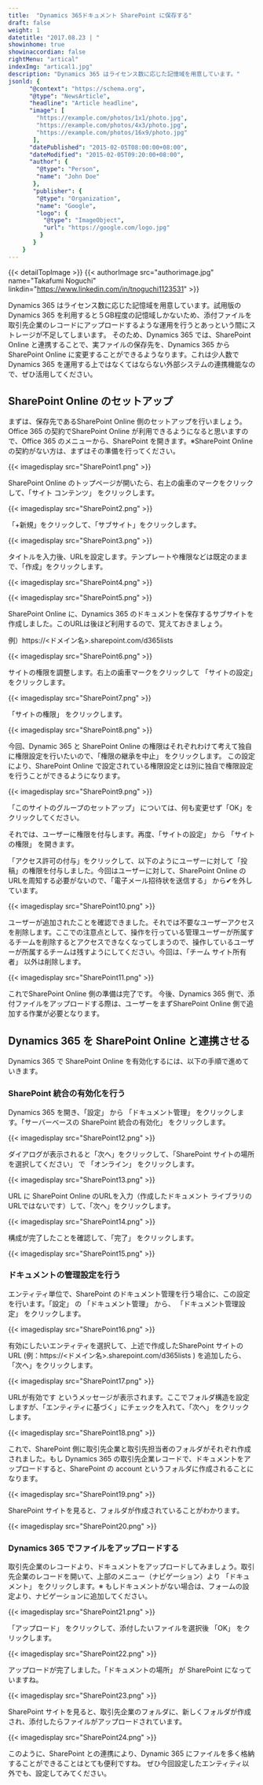 ```yaml
---
title:  "Dynamics 365ドキュメント SharePoint に保存する"
draft: false
weight: 1
datetitle: "2017.08.23 | "
showinhome: true
showinaccordian: false
rightMenu: "artical"
indexImg: "artical1.jpg"
description: "Dynamics 365 はライセンス数に応じた記憶域を用意しています。"
jsonld: {
      "@context": "https://schema.org",
      "@type": "NewsArticle",
      "headline": "Article headline",
      "image": [
        "https://example.com/photos/1x1/photo.jpg",
        "https://example.com/photos/4x3/photo.jpg",
        "https://example.com/photos/16x9/photo.jpg"
       ],
      "datePublished": "2015-02-05T08:00:00+08:00",
      "dateModified": "2015-02-05T09:20:00+08:00",
      "author": {
        "@type": "Person",
        "name": "John Doe"
       },
       "publisher": {
        "@type": "Organization",
        "name": "Google",
        "logo": {
          "@type": "ImageObject",
          "url": "https://google.com/logo.jpg"
         }
       }
    }
---
```

{{< detailTopImage >}}
{{< authorImage src="authorimage.jpg" name="Takafumi Noguchi" linkdin="https://www.linkedin.com/in/tnoguchi1123531" >}}
<!-- Intro  -->
Dynamics 365 はライセンス数に応じた記憶域を用意しています。試用版のDynamics 365 を利用すると５GB程度の記憶域しかないため、添付ファイルを取引先企業のレコードにアップロードするような運用を行うとあっという間にストレージが不足してしまいます。
そのため、Dynamics 365 では、SharePoint Online と連携することで、実ファイルの保存先を、Dynamics 365 から SharePoint Online に変更することができるようなります。これは少人数でDynamics 365 を運用する上ではなくてはならない外部システムの連携機能なので、ぜひ活用してください。


## SharePoint Online のセットアップ
まずは、保存先であるSharePoint Online 側のセットアップを行いましょう。Office 365 の契約でSharePoint Online が利用できるようになると思いますので、Office 365 のメニューから、SharePoint を開きます。※SharePoint Online の契約がない方は、まずはその準備を行ってください。
<!-- Image= SharePoint1.png -->
{{< imagedisplay src="SharePoint1.png" >}}


SharePoint Online のトップページが開いたら、右上の歯車のマークをクリックして、「サイト コンテンツ」 をクリックします。
<!-- Image= SharePoint2.png -->
{{< imagedisplay src="SharePoint2.png" >}}


「+新規」をクリックして、「サブサイト」をクリックします。
<!-- Image= SharePoint3.png -->
{{< imagedisplay src="SharePoint3.png" >}}


タイトルを入力後、URLを設定します。テンプレートや権限などは既定のままで、「作成」をクリックします。
<!-- Image= SharePoint4.png -->
{{< imagedisplay src="SharePoint4.png" >}}
<!-- Image= SharePoint5.png -->
{{< imagedisplay src="SharePoint5.png" >}}

SharePoint Online に、Dynamics 365 のドキュメントを保存するサブサイトを作成しました。このURLは後ほど利用するので、覚えておきましょう。

例）https://<ドメイン名>.sharepoint.com/d365lists
<!-- Image= SharePoint6.png -->
{{< imagedisplay src="SharePoint6.png" >}}


サイトの権限を調整します。右上の歯車マークをクリックして 「サイトの設定」をクリックします。
<!-- Image= SharePoint7.png -->
{{< imagedisplay src="SharePoint7.png" >}}


「サイトの権限」 をクリックします。
<!-- Image= SharePoint8.png -->
{{< imagedisplay src="SharePoint8.png" >}}


今回、Dynamic 365 と SharePoint Online の権限はそれぞれわけて考えて独自に権限設定を行いたいので、「権限の継承を中止」 をクリックします。
この設定により、SharePoint Online で設定されている権限設定とは別に独自で権限設定を行うことができるようになります。
<!-- Image= SharePoint9.png -->
{{< imagedisplay src="SharePoint9.png" >}}


「このサイトのグループのセットアップ」 については、何も変更せず「OK」をクリックしてください。

 

それでは、ユーザーに権限を付与します。再度、「サイトの設定」 から 「サイトの権限」 を開きます。

「アクセス許可の付与」をクリックして、以下のようにユーザーに対して「投稿」の権限を付与しました。今回はユーザーに対して、SharePoint Online のURLを周知する必要がないので、「電子メール招待状を送信する」 から✔を外しています。
<!-- Image= SharePoint10.png -->
{{< imagedisplay src="SharePoint10.png" >}}


ユーザーが追加されたことを確認できました。それでは不要なユーザーアクセスを削除します。ここでの注意点として、操作を行っている管理ユーザーが所属するチームを削除するとアクセスできなくなってしまうので、操作しているユーザーが所属するチームは残すようにしてください。今回は、「チーム サイト所有者」 以外は削除します。
<!-- Image= SharePoint11.png -->
{{< imagedisplay src="SharePoint11.png" >}}


これでSharePoint Online 側の準備は完了です。
今後、Dynamics 365 側で、添付ファイルをアップロードする際は、ユーザーをまずSharePoint Online 側で追加する作業が必要となります。

## Dynamics 365 を SharePoint Online と連携させる
Dynamics 365 で SharePoint Online を有効化するには、以下の手順で進めていきます。

### SharePoint 統合の有効化を行う
Dynamics 365 を開き、「設定」 から 「ドキュメント管理」 をクリックします。「サーバーベースの SharePoint 統合の有効化」 をクリックします。
<!-- Image= SharePoint12.png -->
{{< imagedisplay src="SharePoint12.png" >}}


ダイアログが表示されると「次へ」をクリックして、「SharePoint サイトの場所を選択してください」 で 「オンライン」 をクリックします。
<!-- Image= SharePoint13.png -->
{{< imagedisplay src="SharePoint13.png" >}}


URL に SharePoint Online のURLを入力（作成したドキュメント ライブラリのURLではないです）して、「次へ」をクリックします。
<!-- Image= SharePoint14.png -->
{{< imagedisplay src="SharePoint14.png" >}}


構成が完了したことを確認して、「完了」 をクリックします。
<!-- Image=  SharePoint15.png -->
{{< imagedisplay src="SharePoint15.png" >}}


### ドキュメントの管理設定を行う
エンティティ単位で、SharePoint のドキュメント管理を行う場合に、この設定を行います。「設定」 の 「ドキュメント管理」 から、 「ドキュメント管理設定」 をクリックします。
<!-- Image= SharePoint16.png -->
{{< imagedisplay src="SharePoint16.png" >}}


有効にしたいエンティティを選択して、上述で作成したSharePoint サイトのURL (例：https://<ドメイン名>.sharepoint.com/d365lists ) を追加したら、「次へ」をクリックします。
<!-- Image= SharePoint17.png -->
{{< imagedisplay src="SharePoint17.png" >}}


URLが有効です というメッセージが表示されます。ここでフォルダ構造を設定しますが、「エンティティに基づく」にチェックを入れて、「次へ」 をクリックします。
<!-- Image= SharePoint18.png -->
{{< imagedisplay src="SharePoint18.png" >}}


これで、SharePoint 側に取引先企業と取引先担当者のフォルダがそれぞれ作成されました。もし Dynamics 365 の取引先企業レコードで、ドキュメントをアップロードすると、SharePoint の account というフォルダに作成されることになります。
<!-- Image= SharePoint19.png -->
{{< imagedisplay src="SharePoint19.png" >}}


SharePoint サイトを見ると、フォルダが作成されていることがわかります。
<!-- Image= SharePoint20.png -->
{{< imagedisplay src="SharePoint20.png" >}}

### Dynamics 365 でファイルをアップロードする
取引先企業のレコードより、ドキュメントをアップロードしてみましょう。取引先企業のレコードを開いて、上部のメニュー（ナビゲーション）より 「ドキュメント」 をクリックします。※ もしドキュメントがない場合は、フォームの設定より、ナビゲーションに追加してください。
<!-- Image= SharePoint21.png -->
{{< imagedisplay src="SharePoint21.png" >}}


「アップロード」 をクリックして、添付したいファイルを選択後 「OK」 をクリックします。
<!-- Image= SharePoint22.png -->
{{< imagedisplay src="SharePoint22.png" >}}


アップロードが完了しました。「ドキュメントの場所」 が SharePoint になっていますね。
<!-- Image= SharePoint23.png -->
{{< imagedisplay src="SharePoint23.png" >}}


SharePoint サイトを見ると、取引先企業のフォルダに、新しくフォルダが作成され、添付したらファイルがアップロードされています。
<!-- Image= SharePoint24.png -->
{{< imagedisplay src="SharePoint24.png" >}}


このように、SharePoint との連携により、Dynamic 365 にファイルを多く格納することができることはとても便利ですね。
ぜひ今回設定したエンティティ以外でも、設定してみてください。     
&nbsp;
